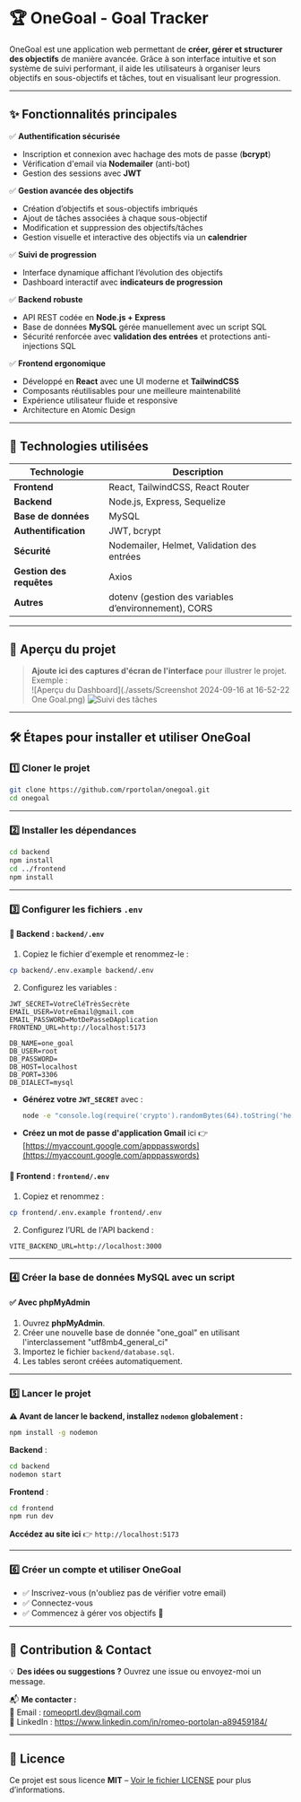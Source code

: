 # 🏆 OneGoal - Goal Tracker

OneGoal est une application web permettant de **créer, gérer et structurer des objectifs** de manière avancée. Grâce à son interface intuitive et son système de suivi performant, il aide les utilisateurs à organiser leurs objectifs en sous-objectifs et tâches, tout en visualisant leur progression.

---

## ✨ Fonctionnalités principales

✅ **Authentification sécurisée**  
- Inscription et connexion avec hachage des mots de passe (**bcrypt**)  
- Vérification d'email via **Nodemailer** (anti-bot)  
- Gestion des sessions avec **JWT**  

✅ **Gestion avancée des objectifs**  
- Création d’objectifs et sous-objectifs imbriqués  
- Ajout de tâches associées à chaque sous-objectif  
- Modification et suppression des objectifs/tâches  
- Gestion visuelle et interactive des objectifs via un **calendrier**  

✅ **Suivi de progression**  
- Interface dynamique affichant l’évolution des objectifs  
- Dashboard interactif avec **indicateurs de progression**    

✅ **Backend robuste**  
- API REST codée en **Node.js + Express**  
- Base de données **MySQL** gérée manuellement avec un script SQL  
- Sécurité renforcée avec **validation des entrées** et protections anti-injections SQL  

✅ **Frontend ergonomique**  
- Développé en **React** avec une UI moderne et **TailwindCSS**  
- Composants réutilisables pour une meilleure maintenabilité
- Expérience utilisateur fluide et responsive
- Architecture en Atomic Design

---

## 🚀 Technologies utilisées

| Technologie        | Description |
|-------------------|-------------|
| **Frontend**     | React, TailwindCSS, React Router |
| **Backend**      | Node.js, Express, Sequelize |
| **Base de données** | MySQL |
| **Authentification** | JWT, bcrypt |
| **Sécurité**     | Nodemailer, Helmet, Validation des entrées |
| **Gestion des requêtes** | Axios |
| **Autres**       | dotenv (gestion des variables d’environnement), CORS |

---

## 📸 Aperçu du projet

> **Ajoute ici des captures d'écran de l'interface** pour illustrer le projet.  
> Exemple :  
> ![Aperçu du Dashboard](./assets/Screenshot 2024-09-16 at 16-52-22 One Goal.png)
> ![Suivi des tâches](./assets/task-tracking.png)


---

## 🛠 Étapes pour installer et utiliser OneGoal

### 1️⃣ Cloner le projet
```bash
git clone https://github.com/rportolan/onegoal.git
cd onegoal
```

---

### 2️⃣ Installer les dépendances
```bash
cd backend
npm install
cd ../frontend
npm install
```

---

### 3️⃣ Configurer les fichiers `.env`

#### 📂 Backend : `backend/.env`
1. Copiez le fichier d'exemple et renommez-le :
```bash
cp backend/.env.example backend/.env
```
2. Configurez les variables :
```env
JWT_SECRET=VotreCléTrèsSecrète
EMAIL_USER=VotreEmail@gmail.com
EMAIL_PASSWORD=MotDePasseDApplication
FRONTEND_URL=http://localhost:5173

DB_NAME=one_goal
DB_USER=root
DB_PASSWORD=
DB_HOST=localhost
DB_PORT=3306
DB_DIALECT=mysql
```
- **Générez votre `JWT_SECRET`** avec :
  ```bash
  node -e "console.log(require('crypto').randomBytes(64).toString('hex'))"
  ```
- **Créez un mot de passe d'application Gmail** ici 👉 [https://myaccount.google.com/apppasswords](https://myaccount.google.com/apppasswords)

#### 📂 Frontend : `frontend/.env`
1. Copiez et renommez :
```bash
cp frontend/.env.example frontend/.env
```
2. Configurez l’URL de l'API backend :
```env
VITE_BACKEND_URL=http://localhost:3000
```

---

### 4️⃣ Créer la base de données MySQL avec un script

#### ✅ Avec phpMyAdmin
1. Ouvrez **phpMyAdmin**.
2. Créer une nouvelle base de donnée "one_goal" en utilisant l'interclassement "utf8mb4_general_ci"
3. Importez le fichier `backend/database.sql`.
4. Les tables seront créées automatiquement.

---

### 5️⃣ Lancer le projet

**⚠️ Avant de lancer le backend, installez `nodemon` globalement :**
```bash
npm install -g nodemon
```

**Backend** :
```bash
cd backend
nodemon start
```
**Frontend** :
```bash
cd frontend
npm run dev
```
**Accédez au site ici** 👉 `http://localhost:5173`

---

### 6️⃣ Créer un compte et utiliser OneGoal
- ✅ Inscrivez-vous (n'oubliez pas de vérifier votre email)
- ✅ Connectez-vous
- ✅ Commencez à gérer vos objectifs 🎯

---

## 🤝 Contribution & Contact

💡 **Des idées ou suggestions ?** Ouvrez une issue ou envoyez-moi un message.

📬 **Me contacter :**  
📧 Email : [romeoprtl.dev@gmail.com](mailto:romeoprtl.dev@gmail.com)  
💼 LinkedIn : https://www.linkedin.com/in/romeo-portolan-a89459184/

---

## 📜 Licence

Ce projet est sous licence **MIT** – [Voir le fichier LICENSE](LICENSE) pour plus d’informations.

